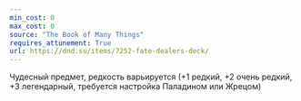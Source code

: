 ```yaml
---
min_cost: 0
max_cost: 0
source: "The Book of Many Things"
requires_attunement: True
url: https://dnd.su/items/7252-fate-dealers-deck/
---
```


Чудесный предмет, редкость варьируется (+1 редкий, +2 очень редкий, +3 легендарный, требуется настройка Паладином или Жрецом)